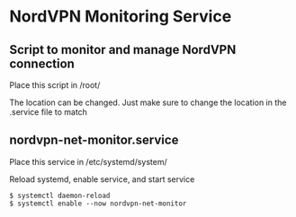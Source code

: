 # NordVPN Monitoring Service


## Script to monitor and manage NordVPN connection

Place this script in /root/

The location can be changed. Just make sure to change the location in the .service file to match


## nordvpn-net-monitor.service

Place this service in /etc/systemd/system/

Reload systemd, enable service, and start service
```
$ systemctl daemon-reload
$ systemctl enable --now nordvpn-net-monitor
```
